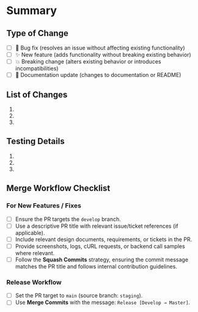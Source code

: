 # Summary

<!-- Provide a brief description of the changes. Mention the problem or feature addressed and the context around it. -->

## Type of Change

- [ ] 🐛 Bug fix (resolves an issue without affecting existing functionality)
- [ ] ✨ New feature (adds functionality without breaking existing behavior)
- [ ] 💥 Breaking change (alters existing behavior or introduces incompatibilities)
- [ ] 📝 Documentation update (changes to documentation or README)

## List of Changes

<!-- Highlight the key updates included in this PR. You can group related changes if necessary. -->

1.
2.
3.

## Testing Details

<!-- Describe the tests executed to verify the changes. Include steps to reproduce where relevant. -->

1.
2.
3.

## Merge Workflow Checklist

### For New Features / Fixes

- [ ] Ensure the PR targets the `develop` branch.
- [ ] Use a descriptive PR title with relevant issue/ticket references (if
      applicable).
- [ ] Include relevant design documents, requirements, or tickets in the PR.
- [ ] Provide screenshots, logs, cURL requests, or backend call samples where
      relevant.
- [ ] Follow the **Squash Commits** strategy, ensuring the commit message matches the
      PR title and follows internal contribution guidelines.

### Release Workflow

- [ ] Set the PR target to `main` (source branch: `staging`).
- [ ] Use **Merge Commits** with the message: `Release [Develop → Master]`.
